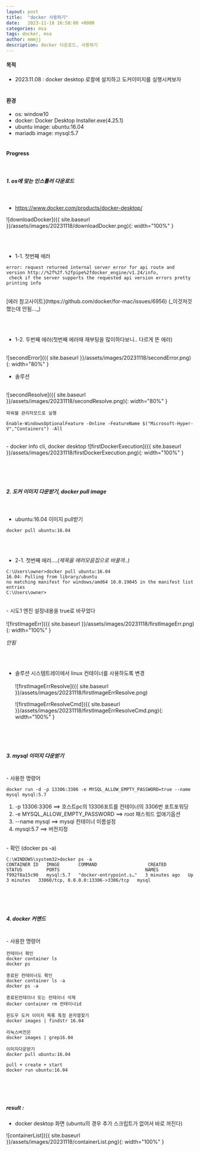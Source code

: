```yaml
---
layout: post
title:  "docker 사용하기"
date:   2023-11-18 16:58:00 +0000
categories: msa
tags: docker, msa
author: mmmjj
description: docker 다운로드, 사용하기
---
```


#### 목적
* 2023.11.08    : docker desktop 로컬에 설치하고 도커이미지를 실행시켜보자
<br><br>

#### 환경
* os: window10
* docker: Docker Desktop Installer.exe(4.25.1)
* ubuntu image: ubuntu:16.04
* mariadb image: mysql:5.7
<br><br>

#### Progress
<br>

##### 1. os에 맞는 인스톨러 다운로드 
<br>

- https://www.docker.com/products/docker-desktop/


![downloadDocker]({{ site.baseurl }}/assets/images/20231118/downloadDocker.png){: width="100%" }

<br><br>
- 1-1. 첫번째 에러

```
error: request returned internal server error for api route and version http://%2f%2f.%2fpipe%2fdocker_engine/v1.24/info,
 check if the server supports the requested api version errors pretty printing info
```
<br>
[에러 참고사이트](https://github.com/docker/for-mac/issues/6956) (_이것저것했는데 안됨..._)

<br><br>

- 1-2. 두번째 에러(첫번째 에러때 재부팅을 많이하다보니.. 다르게 뜬 에러)
<br>
![secondError]({{ site.baseurl }}/assets/images/20231118/secondError.png){: width="80%" }

<br>

- 솔루션
<br>
![secondResolve]({{ site.baseurl }}/assets/images/20231118/secondResolve.png){: width="80%" }

```
파워쉘 관리자모드로 실행

Enable-WindowsOptionalFeature -Online -FeatureName $("Microsoft-Hyper-V","Containers") -All
```

<br>
- docker info cli, docker desktop
![firstDockerExecution]({{ site.baseurl }}/assets/images/20231118/firstDockerExecution.png){: width="100%" }



<br><br><br>

##### 2. 도커 이미지 다운받기,  docker pull image

<br>

- ubuntu:16.04 이미지 pull받기

```
docker pull ubuntu:16.04
```

<br><br>
- 2-1. 첫번째 에러...._(제목을 에러모음집으로 바꿀까..)_

```
C:\Users\owner>docker pull ubuntu:16.04
16.04: Pulling from library/ubuntu
no matching manifest for windows/amd64 10.0.19045 in the manifest list entries
C:\Users\owner>
```

<br>
- 시도1 엔진 설정내용을 true로 바꾸었다 <br><br>
  ![firstImageErr]({{ site.baseurl }}/assets/images/20231118/firstImageErr.png){: width="100%" }

_안됨_

<br><br>
- 솔루션  시스템트레이에서 linux 컨테이너를 사용하도록 변경<br><br>
  ![firstImageErrResolve]({{ site.baseurl }}/assets/images/20231118/firstImageErrResolve.png)<br>

  ![firstImageErrResolveCmd]({{ site.baseurl }}/assets/images/20231118/firstImageErrResolveCmd.png){: width="100%" }


<br><br><br>
##### 3. mysql 이미지 다운받기
<br>
- 사용한 명령어

```
docker run -d -p 13306:3306 -e MYSQL_ALLOW_EMPTY_PASSWORD=true --name mysql mysql:5.7
```
1. -p 13306:3306 ==> 호스트pc의 13306포트를 컨테이너의 3306번 포트포워딩 <br>
2. -e MYSQL_ALLOW_EMPTY_PASSWORD ==> root 패스워드 없애기옵션<br>
3. --name mysql ==> mysql 컨테이너 이름설정<br>
4. mysql:5.7 ==> 버전지정<br>

<br>
- 확인 (docker ps -a)

```
C:\WINDOWS\system32>docker ps -a
CONTAINER ID   IMAGE       COMMAND                   CREATED         STATUS         PORTS                                NAMES
f992f8a15c90   mysql:5.7   "docker-entrypoint.s…"   3 minutes ago   Up 3 minutes   33060/tcp, 0.0.0.0:13306->3306/tcp   mysql
```

<br><br><br>
##### 4. docker 커맨드
<br>
- 사용한 명령어

```
컨테이너 확인
docker container ls
docker ps

종료된 컨테이너도 확인
docker container ls -a
docker ps -a

종료된컨테이너 또는 컨테이너 삭제
docker container rm 컨테이너id

윈도우 도커 이미지 목록 특정 문자열찾기
docker images | findstr 16.04

리눅스버전은
docker images | grep16.04

이미지다운받기
docker pull ubuntu:16.04

pull + create + start
docker run ubuntu:16.04
```


<br><br><br>
##### result : 

- docker desktop 화면 (ubuntu의 경우 추가 스크립트가 없어서 바로 꺼진다)

![containerList]({{ site.baseurl }}/assets/images/20231118/containerList.png){: width="100%" }



